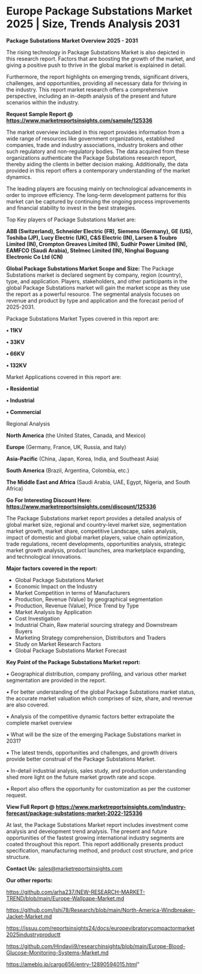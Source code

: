# Europe Package Substations Market 2025 | Size, Trends Analysis 2031

<Strong> Package Substations Market Overview 2025 - 2031</strong>

The rising technology in Package Substations Market is also depicted in this research report. Factors that are boosting the growth of the market, and giving a positive push to thrive in the global market is explained in detail.

Furthermore, the report highlights on emerging trends, significant drivers, challenges, and opportunities, providing all necessary data for thriving in the industry. This report market research offers a comprehensive perspective, including an in-depth analysis of the present and future scenarios within the industry.

<strong>Request Sample Report @ <a href=https://www.marketreportsinsights.com/sample/125336>https://www.marketreportsinsights.com/sample/125336</a></strong>

The market overview included in this report provides information from a wide range of resources like government organizations, established companies, trade and industry associations, industry brokers and other such regulatory and non-regulatory bodies. The data acquired from these organizations authenticate the Package Substations research report, thereby aiding the clients in better decision making. Additionally, the data provided in this report offers a contemporary understanding of the market dynamics.

The leading players are focusing mainly on technological advancements in order to improve efficiency. The long-term development patterns for this market can be captured by continuing the ongoing process improvements and financial stability to invest in the best strategies.

Top Key players of Package Substations Market are:

<strong>ABB (Switzerland), Schneider Electric (FR), Siemens (Germany), GE (US), Toshiba (JP), Lucy Electric (UK), C&S Electric (IN), Larsen & Toubro Limited (IN), Crompton Greaves Limited (IN), Sudhir Power Limited (IN), EAMFCO (Saudi Arabia), Stelmec Limited (IN), Ninghai Boguang Electronic Co Ltd (CN)</strong>

<strong><b>Global Package Substations Market Scope and Size:</b></strong>
The Package Substations market is declared segment by company, region (country), type, and application. Players, stakeholders, and other participants in the global Package Substations market will gain the market scope as they use the report as a powerful resource. The segmental analysis focuses on revenue and product by type and application and the forecast period of 2025-2031.

Package Substations Market Types covered in this report are:

<strong>• 11KV

• 33KV

• 66KV

• 132KV</strong>

Market Applications covered in this report are:

<strong>• Residential

• Industrial

• Commercial</strong> 

Regional Analysis

<strong>North America</strong> (the United States, Canada, and Mexico)

<strong>Europe</strong> (Germany, France, UK, Russia, and Italy)

<strong>Asia-Pacific</strong> (China, Japan, Korea, India, and Southeast Asia)

<strong>South America</strong> (Brazil, Argentina, Colombia, etc.)

<strong>The Middle East and Africa</strong> (Saudi Arabia, UAE, Egypt, Nigeria, and South Africa)

<strong>Go For Interesting Discount Here: <a href=https://www.marketreportsinsights.com/discount/125336>https://www.marketreportsinsights.com/discount/125336</a></strong>

The Package Substations market report provides a detailed analysis of global market size, regional and country-level market size, segmentation market growth, market share, competitive Landscape, sales analysis, impact of domestic and global market players, value chain optimization, trade regulations, recent developments, opportunities analysis, strategic market growth analysis, product launches, area marketplace expanding, and technological innovations.

<strong><b>Major factors covered in the report:</b></strong>
<ul>
  <li>Global Package Substations Market </li>
  <li>Economic Impact on the Industry</li>
  <li>Market Competition in terms of Manufacturers</li>
  <li>Production, Revenue (Value) by geographical segmentation</li>
  <li>Production, Revenue (Value), Price Trend by Type</li>
  <li>Market Analysis by Application</li>
  <li>Cost Investigation</li>
  <li>Industrial Chain, Raw material sourcing strategy and Downstream Buyers</li>
  <li>Marketing Strategy comprehension, Distributors and Traders</li>
  <li>Study on Market Research Factors</li>
  <li>Global Package Substations Market Forecast</li>
</ul>

<strong><b>Key Point of the Package Substations Market report:</b></strong>

• Geographical distribution, company profiling, and various other market segmentation are provided in the report.

• For better understanding of the global Package Substations market status, the accurate market valuation which comprises of size, share, and revenue are also covered.

• Analysis of the competitive dynamic factors better extrapolate the complete market overview

• What will be the size of the emerging Package Substations market in 2031?

• The latest trends, opportunities and challenges, and growth drivers provide better construal of the Package Substations Market.

• In-detail industrial analysis, sales study, and production understanding shed more light on the future market growth rate and scope.

• Report also offers the opportunity for customization as per the customer request.

<strong><b>View Full Report @ <a href=https://www.marketreportsinsights.com/industry-forecast/package-substations-market-2022-125336>https://www.marketreportsinsights.com/industry-forecast/package-substations-market-2022-125336</a></b></strong>


At last, the Package Substations Market report includes investment come analysis and development trend analysis. The present and future opportunities of the fastest growing international industry segments are coated throughout this report. This report additionally presents product specification, manufacturing method, and product cost structure, and price structure.

<strong>Contact Us:</strong>
sales@marketreportsinsights.com

<strong>Our other reports:</strong>

<a href=https://github.com/arha237/NEW-RESEARCH-MARKET-TREND/blob/main/Europe-Wallpape-Market.md>https://github.com/arha237/NEW-RESEARCH-MARKET-TREND/blob/main/Europe-Wallpape-Market.md</a>

<a href=https://github.com/Ishi78/Research/blob/main/North-America-Windbreaker-Jacket-Market.md>https://github.com/Ishi78/Research/blob/main/North-America-Windbreaker-Jacket-Market.md</a>

<a href=https://issuu.com/reportsinsights24/docs/europevibratorycompactormarket2025industryproductt>https://issuu.com/reportsinsights24/docs/europevibratorycompactormarket2025industryproductt</a>

<a href=https://github.com/Hindavii9/researchinsights/blob/main/Europe-Blood-Glucose-Monitoring-Systems-Market.md>https://github.com/Hindavii9/researchinsights/blob/main/Europe-Blood-Glucose-Monitoring-Systems-Market.md</a>

<a href=https://ameblo.jp/cargo656/entry-12890594015.html>https://ameblo.jp/cargo656/entry-12890594015.html</a>"

